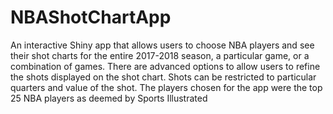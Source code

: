 # NBAShotChartApp
An interactive Shiny app that allows users to choose NBA players and see their shot charts for the entire 2017-2018 season, a particular game, or a combination of games. There are advanced options to allow users to refine the shots displayed on the shot chart. Shots can be restricted to particular quarters and value of the shot. The players chosen for the app were the top 25 NBA players as deemed by Sports Illustrated
